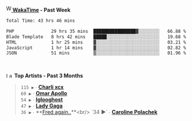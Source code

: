 <img src="https://github.com/dxnter/dxnter/assets/17434202/67b21fa4-d36d-46f9-9dec-f23d976b00ef" alt="WakaTime Logo" width="14" height="18"/><a href="https://wakatime.com/@dxnter" target="_blank"><strong> WakaTime</strong></a><strong> - Past Week</strong>

<!--START_SECTION:waka-->

```txt
Total Time: 43 hrs 46 mins

PHP              29 hrs 35 mins  ████████████████▓░░░░░░░░   66.88 %
Blade Template   8 hrs 42 mins   █████░░░░░░░░░░░░░░░░░░░░   19.68 %
HTML             1 hr 25 mins    ▓░░░░░░░░░░░░░░░░░░░░░░░░   03.21 %
JavaScript       1 hr 14 mins    ▓░░░░░░░░░░░░░░░░░░░░░░░░   02.82 %
JSON             51 mins         ▒░░░░░░░░░░░░░░░░░░░░░░░░   01.96 %
```

<!--END_SECTION:waka-->

<br/>

<!--START_LASTFM_ARTISTS:{"period": "3month", "rows": 6}-->
<a href="https://last.fm" target="_blank"><img src="https://user-images.githubusercontent.com/17434202/215290617-e793598d-d7c9-428f-9975-156db1ba89cc.svg" alt="Last.fm Logo" width="18" height="13"/></a> **Top Artists - Past 3 Months**

> `115 ▶️` ∙ **[Charli xcx](https://www.last.fm/music/Charli+xcx)**<br/>
> `60 ▶️` ∙ **[Omar Apollo](https://www.last.fm/music/Omar+Apollo)**<br/>
> `54 ▶️` ∙ **[Iglooghost](https://www.last.fm/music/Iglooghost)**<br/>
> `47 ▶️` ∙ **[Lady Gaga](https://www.last.fm/music/Lady+Gaga)**<br/>
> `36 ▶️` ∙ **[Fred again..](https://www.last.fm/music/Fred+again..)**<br/>
> `34 ▶️` ∙ **[Caroline Polachek](https://www.last.fm/music/Caroline+Polachek)**<br/>
<!--END_LASTFM_ARTISTS-->
